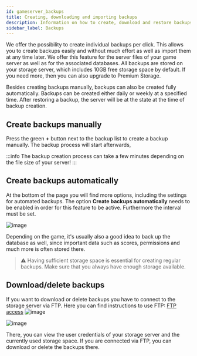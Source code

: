 ```yaml
---
id: gameserver_backups
title: Creating, downloading and importing backups
description: Information on how to create, download and restore backups for your game server from ZAP-Hosting -ZAP-Hosting.com 
sidebar_label: Backups
---
```


We offer the possibility to create individual backups per click. This allows you to create backups easily and without much effort as well as import them at any time later. We offer this feature for the server files of your game server as well as for the associated databases. All backups are stored on your storage server, which includes 10GB free storage space by default. If you need more, then you can also upgrade to Premium Storage.

Besides creating backups manually, backups can also be created fully automatically. Backups can be created either daily or weekly at a specified time. After restoring a backup, the server will be at the state at the time of backup creation.




## Create backups manually

Press the green **+** button next to the backup list to create a backup manually. The backup process will start afterwards,  

:::info
The backup creation process can take a few minutes depending on the file size of your server!
:::



## Create backups automatically

At the bottom of the page you will find more options, including the settings for automated backups. The option **Create backups automatically** needs to be enabled in order for this feature to be active. Furthermore the interval must be set. 

![image](https://user-images.githubusercontent.com/13604413/159171260-f3d1775e-25bc-45a0-b4aa-d6bdc13bfa0f.png)

Depending on the game, it's usually also a good idea to back up the database as well, since important data such as scores, permissions and much more is often stored there. 

>⚠️ Having sufficient storage space is essential for creating regular backups. Make sure that you always have enough storage available. 




## Download/delete backups

If you want to download or delete backups you have to connect to the storage server via FTP. Here you can find instructions to use FTP: [FTP access](gameserver_ftpaccess.md)
![image](https://user-images.githubusercontent.com/13604413/159171263-ef2c31b3-1541-4f41-b7b1-e8a70c96a422.png)

![image](https://user-images.githubusercontent.com/13604413/159171264-187a5aca-1829-41a0-967b-f9125df236c1.png)

There, you can view the user credentials of your storage server and the currently used storage space. If you are connected via FTP, you can download or delete the backups there.